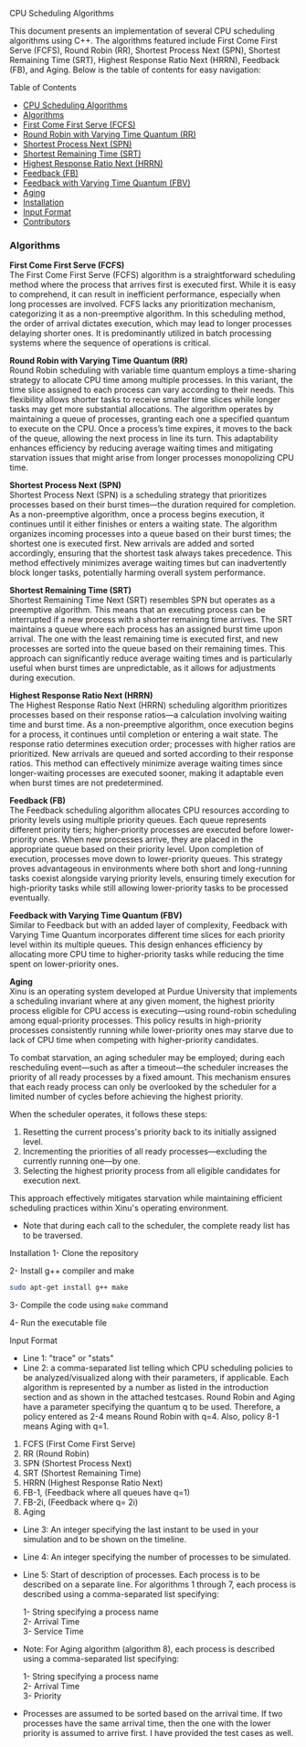 
CPU Scheduling Algorithms

This document presents an implementation of several CPU scheduling algorithms using C++. The algorithms featured include First Come First Serve (FCFS), Round Robin (RR), Shortest Process Next (SPN), Shortest Remaining Time (SRT), Highest Response Ratio Next (HRRN), Feedback (FB), and Aging. Below is the table of contents for easy navigation:

Table of Contents
- [CPU Scheduling Algorithms](#cpu-scheduling-algorithms)
- [Algorithms](#algorithms)
- [First Come First Serve (FCFS)](#first-come-first-serve-fcfs)
- [Round Robin with Varying Time Quantum (RR)](#round-robin-with-varying-time-quantum-rr)
- [Shortest Process Next (SPN)](#shortest-process-next-spn)
- [Shortest Remaining Time (SRT)](#shortest-remaining-time-srt)
- [Highest Response Ratio Next (HRRN)](#highest-response-ratio-next-hrrn)
- [Feedback (FB)](#feedback-fb)
- [Feedback with Varying Time Quantum (FBV)](#feedback-with-varying-time-quantum-fbv)
- [Aging](#aging)
- [Installation](#installation)
- [Input Format](#input-format)
- [Contributors](#contributors)

### Algorithms

**First Come First Serve (FCFS)**  
The First Come First Serve (FCFS) algorithm is a straightforward scheduling method where the process that arrives first is executed first. While it is easy to comprehend, it can result in inefficient performance, especially when long processes are involved. FCFS lacks any prioritization mechanism, categorizing it as a non-preemptive algorithm. In this scheduling method, the order of arrival dictates execution, which may lead to longer processes delaying shorter ones. It is predominantly utilized in batch processing systems where the sequence of operations is critical.

**Round Robin with Varying Time Quantum (RR)**  
Round Robin scheduling with variable time quantum employs a time-sharing strategy to allocate CPU time among multiple processes. In this variant, the time slice assigned to each process can vary according to their needs. This flexibility allows shorter tasks to receive smaller time slices while longer tasks may get more substantial allocations. The algorithm operates by maintaining a queue of processes, granting each one a specified quantum to execute on the CPU. Once a process’s time expires, it moves to the back of the queue, allowing the next process in line its turn. This adaptability enhances efficiency by reducing average waiting times and mitigating starvation issues that might arise from longer processes monopolizing CPU time.

**Shortest Process Next (SPN)**  
Shortest Process Next (SPN) is a scheduling strategy that prioritizes processes based on their burst times—the duration required for completion. As a non-preemptive algorithm, once a process begins execution, it continues until it either finishes or enters a waiting state. The algorithm organizes incoming processes into a queue based on their burst times; the shortest one is executed first. New arrivals are added and sorted accordingly, ensuring that the shortest task always takes precedence. This method effectively minimizes average waiting times but can inadvertently block longer tasks, potentially harming overall system performance.

**Shortest Remaining Time (SRT)**  
Shortest Remaining Time Next (SRT) resembles SPN but operates as a preemptive algorithm. This means that an executing process can be interrupted if a new process with a shorter remaining time arrives. The SRT maintains a queue where each process has an assigned burst time upon arrival. The one with the least remaining time is executed first, and new processes are sorted into the queue based on their remaining times. This approach can significantly reduce average waiting times and is particularly useful when burst times are unpredictable, as it allows for adjustments during execution.

**Highest Response Ratio Next (HRRN)**  
The Highest Response Ratio Next (HRRN) scheduling algorithm prioritizes processes based on their response ratios—a calculation involving waiting time and burst time. As a non-preemptive algorithm, once execution begins for a process, it continues until completion or entering a wait state. The response ratio determines execution order; processes with higher ratios are prioritized. New arrivals are queued and sorted according to their response ratios. This method can effectively minimize average waiting times since longer-waiting processes are executed sooner, making it adaptable even when burst times are not predetermined.

**Feedback (FB)**  
The Feedback scheduling algorithm allocates CPU resources according to priority levels using multiple priority queues. Each queue represents different priority tiers; higher-priority processes are executed before lower-priority ones. When new processes arrive, they are placed in the appropriate queue based on their priority level. Upon completion of execution, processes move down to lower-priority queues. This strategy proves advantageous in environments where both short and long-running tasks coexist alongside varying priority levels, ensuring timely execution for high-priority tasks while still allowing lower-priority tasks to be processed eventually.

**Feedback with Varying Time Quantum (FBV)**  
Similar to Feedback but with an added layer of complexity, Feedback with Varying Time Quantum incorporates different time slices for each priority level within its multiple queues. This design enhances efficiency by allocating more CPU time to higher-priority tasks while reducing the time spent on lower-priority ones.

**Aging**  
Xinu is an operating system developed at Purdue University that implements a scheduling invariant where at any given moment, the highest priority process eligible for CPU access is executing—using round-robin scheduling among equal-priority processes. This policy results in high-priority processes consistently running while lower-priority ones may starve due to lack of CPU time when competing with higher-priority candidates.

To combat starvation, an aging scheduler may be employed; during each rescheduling event—such as after a timeout—the scheduler increases the priority of all ready processes by a fixed amount. This mechanism ensures that each ready process can only be overlooked by the scheduler for a limited number of cycles before achieving the highest priority.

When the scheduler operates, it follows these steps:
1. Resetting the current process's priority back to its initially assigned level.
2. Incrementing the priorities of all ready processes—excluding the currently running one—by one.
3. Selecting the highest priority process from all eligible candidates for execution next.

This approach effectively mitigates starvation while maintaining efficient scheduling practices within Xinu's operating environment.


- Note that during each call to the scheduler, the complete ready list has to be traversed.

Installation
1- Clone the repository

2- Install g++ compiler and make
```bash
sudo apt-get install g++ make
```
3- Compile the code using `make` command

4- Run the executable file

Input Format
- Line 1: "trace" or "stats"
- Line 2: a comma-separated list telling which CPU scheduling policies to be analyzed/visualized along with
their parameters, if applicable. Each algorithm is represented by a number as listed in the
introduction section and as shown in the attached testcases.
Round Robin and Aging have a parameter specifying the quantum q to be used. Therefore, a policy
entered as 2-4 means Round Robin with q=4. Also, policy 8-1 means Aging with q=1.
 1. FCFS (First Come First Serve)
 2. RR (Round Robin)
 3. SPN (Shortest Process Next)
 4. SRT (Shortest Remaining Time)
 5. HRRN (Highest Response Ratio Next)
 6. FB-1, (Feedback where all queues have q=1)
 7. FB-2i, (Feedback where q= 2i)
 8. Aging
- Line 3: An integer specifying the last instant to be used in your simulation and to be shown on the timeline.
- Line 4: An integer specifying the number of processes to be simulated.
- Line 5: Start of description of processes. Each process is to be described on a separate line. For algorithms 1 through 7, each process is described using a comma-separated list specifying:

    1- String specifying a process name\
    2- Arrival Time\
    3- Service Time

- Note: For Aging algorithm (algorithm 8), each process is described using a comma-separated list specifying:

    1- String specifying a process name\
    2- Arrival Time\
    3- Priority
- Processes are assumed to be sorted based on the arrival time. If two processes have the same arrival time, then the one with the lower priority is assumed to arrive first.
I have provided the test cases as well.